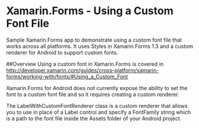 Xamarin.Forms - Using a Custom Font File
==========================
Sample Xamarin.Forms app to demonstrate using a custom font file that works across all platforms. It uses Styles in Xamarin.Forms 1.3 and a custom renderer for Android to support custom fonts.

##Overview
Using a custom font in Xamarin.Forms is covered in http://developer.xamarin.com/guides/cross-platform/xamarin-forms/working-with/fonts/#Using_a_Custom_Font

Xamarin.Forms for Android does not currently expose the ability to set the font to a custom font file and so it requires creating a custom renderer.

The LabelWithCustomFontRenderer class is a custom renderer that allows you to use in place of a Label control and specify a FontFamily string which is a path to the font file inside the Assets folder of your Android project.
